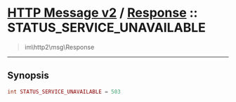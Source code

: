 # [HTTP Message v2](http2.md) / [Response](http2-Response.md) :: STATUS_SERVICE_UNAVAILABLE
 > im\http2\msg\Response
____

## Synopsis
```php
int STATUS_SERVICE_UNAVAILABLE = 503
```
